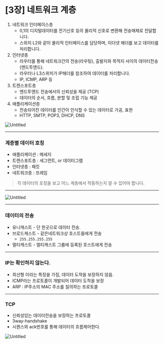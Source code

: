 # [3장] 네트워크 계층

1. 네트워크 인터페이스층
    - 0,1의 디지털데이터를 전기신호 등의 물리적 신호로 변환해 전송매체로 전달합니다.
    - 스위치 L2와 같이 물리적 인터페이스를 담당하며, 이더넷 헤더를 보고 데이터를 처리합니다.
2. 인터넷층
    - 라우터를 통해 네트워크간의 전송(라우팅), 출발지와 목적지 사이의 데이터전송(엔드투엔드).
    - 라우터나 L3스위치가 IP헤더를 참조하여 데이터를 처리합니다.
    - IP, ICMP, ARP 등
3. 트렌스포트층
    - 엔드투엔드 전송에서의 신뢰성을 제공 (TCP)
    - 데이터의 순서, 흐름, 분할 및 조립 기능 제공
4. 애플리케이션층
    - 전송되어진 데이터를 인간이 인식할 수 있는 데이터로 가공, 표현
    - HTTP, SMTP, POP3, DHCP, DNS

![Untitled](%5B3%E1%84%8C%E1%85%A1%E1%86%BC%5D%20%E1%84%82%E1%85%A6%E1%84%90%E1%85%B3%E1%84%8B%E1%85%AF%E1%84%8F%E1%85%B3%20%E1%84%80%E1%85%A8%E1%84%8E%E1%85%B3%E1%86%BC%20cd2abf2ac9bb45f48cc7634f05655984/Untitled.png)

---

### 계층별 데이터 호칭

- 애플리케이션 : 메세지
- 트렌스포트층 : 세그먼트, or 데이터그램
- 인터넷층 : 패킷
- 네트워크층 : 프레임

> 각 데이터의 호칭을 보고 어느 계층에서 작동하는지 알 수 있어야 합니다.
> 

---

![Untitled](%5B3%E1%84%8C%E1%85%A1%E1%86%BC%5D%20%E1%84%82%E1%85%A6%E1%84%90%E1%85%B3%E1%84%8B%E1%85%AF%E1%84%8F%E1%85%B3%20%E1%84%80%E1%85%A8%E1%84%8E%E1%85%B3%E1%86%BC%20cd2abf2ac9bb45f48cc7634f05655984/Untitled%201.png)

---

### 데이터의 전송

- 유니캐스트 - 단 한곳으로 데이터 전송.
- 브로드캐스트 - 같은네트워크상 호스트들에게 전송
    - `255.255.255.255`
- 멀티캐스트 - 멀티캐스트 그룹에 등록된 호스트에게 전송

---

### IP는 확인하지 않는다.

- 최선형 이라는 특징을 가짐, 데이터 도착을 보장하지 않음.
- ICMP라는 프로토콜이 개발되어 데이터 도착을 보장
- ARP : IP주소의 MAC 주소를 질의하는 프로토콜

---

### TCP

- 신뢰성있는 데이터전송을 보장하는 프로토콜
- 3way-handshake
- 시퀀스와 ack번호를 통해 데이터의 흐름제어한다.

![Untitled](%5B3%E1%84%8C%E1%85%A1%E1%86%BC%5D%20%E1%84%82%E1%85%A6%E1%84%90%E1%85%B3%E1%84%8B%E1%85%AF%E1%84%8F%E1%85%B3%20%E1%84%80%E1%85%A8%E1%84%8E%E1%85%B3%E1%86%BC%20cd2abf2ac9bb45f48cc7634f05655984/Untitled%202.png)